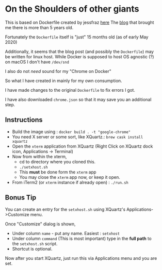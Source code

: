# On the Shoulders of other giants

This is based on Dockerfile created by jessfraz [here](https://github.com/jessfraz/dockerfiles/blob/master/chrome/stable/Dockerfile)
The [blog](https://blog.jessfraz.com/post/docker-containers-on-the-desktop/) that brought me there is more than 5 years old.

Fortunately the `Dockerfile` itself is "just" 15 months old (as of early May 2020)

Additionally, it seems that the blog post (and possibly the `Dockerfile`) may be written for linux host.
While Docker is supposed to host OS agnostic (?) on macOS I don't have `/dev/snd`

I also do not *need* sound for my "Chrome on Docker"

So what I have created in mainly for my own consumption.

I have made changes to the original `Dockerfile` to fix errors I got.

I have also downloaded `chrome.json` so that it may save you an additional step.

## Instructions

- Build the image using : `docker build . -t "google-chrome"`
- You need X server or some sort, like XQuartz.: `brew cask install xquartz`
- Open the `xterm` application from XQuartz (Right Click on XQuartz dock icon, Applications -> Terminal)
- Now from within the xterm,
  - cd to directory where you cloned this.
  - `./setxhost.sh`
  - This **must** be done form the `xterm` app
  - You may close the `xterm` app now, or keep it open.
- From iTerm2 (or `xterm` instance if already open) : `./run.sh`

## Bonus Tip

You can create an entry for the `setxhost.sh` using XQuartz's Applications->Customize menu.

Once "Customize" dialog is shown,
* Under column `name` - put any name. Easiest : `setxhost`
* Under column `command` (This is most important) type in the **full path** to the `setxhost.sh` script.
* Shortcut is optional.

Now after you start XQuartz, just run this via Applications menu and you are set.
